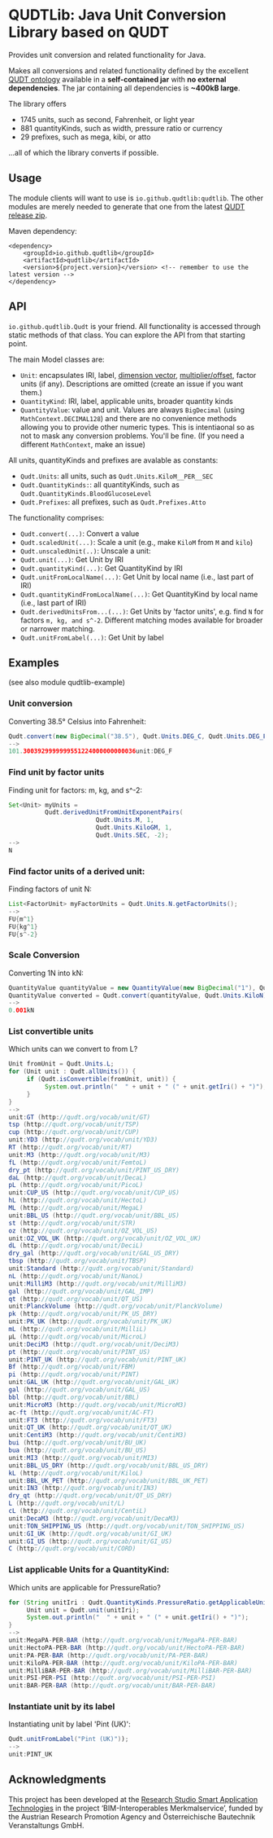 # QUDTLib: Java Unit Conversion Library based on QUDT

Provides unit conversion and related functionality for Java.

Makes all conversions and related functionality defined by the excellent [QUDT ontology](https://qudt.org) available in a
**self-contained jar**  with **no external dependencies**. The jar containing all dependencies is **~400kB large**.

The library offers
* 1745 units, such as second, Fahrenheit, or light year
* 881 quantityKinds, such as width, pressure ratio or currency
* 29 prefixes, such as mega, kibi, or atto

...all of which the library converts if possible.

## Usage

The module clients will want to use is `io.github.qudtlib:qudtlib`. The other modules are merely needed to generate that one from the latest [QUDT release zip](https://github.com/qudt/qudt-public-repo/tags).

Maven dependency:

```
<dependency>
	<groupId>io.github.qudtlib</groupId>
	<artifactId>qudtlib</artifactId>
	<version>${project.version}</version> <!-- remember to use the latest version -->
</dependency>
```

## API

`io.github.qudtlib.Qudt` is your friend. All functionality is accessed through static methods of that class.
You can explore the API from that starting point.

The main Model classes are:
* `Unit`: encapsulates IRI, label, [dimension vector](https://github.com/qudt/qudt-public-repo/wiki/User-Guide-for-QUDT#3-introducing-dimension-vectors-for-si-units), [multiplier/offset](https://github.com/qudt/qudt-public-repo/wiki/User-Guide-for-QUDT#4-conversion-multipliers-in-qudt), factor units (if any). Descriptions are omitted (create an issue if you want them.)
* `QuantityKind`: IRI, label, applicable units, broader quantity kinds
* `QuantityValue`: value and unit. Values are always `BigDecimal` (using `MathContext.DECIMAL128`) and there are no convenience methods allowing you
to provide other numeric types. This is intentiaonal so as not to mask any conversion problems. You'll be fine. (If you need a different `MathContext`, make an issue)

All units, quantityKinds and prefixes are avalable as constants:
* `Qudt.Units`: all units, such as `Qudt.Units.KiloM__PER__SEC`
* `Qudt.QuantityKinds:`: all quantityKinds, such as `Qudt.QuantityKinds.BloodGlucoseLevel`
* `Qudt.Prefixes`: all prefixes, such as `Qudt.Prefixes.Atto`

The functionality comprises:
* `Qudt.convert(...)`: Convert a value
* `Qudt.scaledUnit(...)`: Scale a unit (e.g., make `KiloM` from `M` and `kilo`)
* `Qudt.unscaledUnit(..)`: Unscale a unit:
* `Qudt.unit(...)`: Get Unit by IRI
* `Qudt.quantityKind(...)`: Get QuantityKind by IRI
* `Qudt.unitFromLocalName(...)`: Get Unit by local name (i.e., last part of IRI)
* `Qudt.quantityKindFromLocalName(...)`: Get QuantityKind by local name (i.e., last part of IRI)
* `Qudt.derivedUnitsFrom...(...)`: Get Units by 'factor units', e.g. find `N` for factors  `m, kg, and s^-2`. Different matching modes available for broader or narrower matching.
* `Qudt.unitFromLabel(...)`: Get Unit by label

## Examples

(see also module qudtlib-example)

### Unit conversion

Converting 38.5° Celsius into Fahrenheit:

```java
Qudt.convert(new BigDecimal("38.5"), Qudt.Units.DEG_C, Qudt.Units.DEG_F));
-->
101.3003929999999551224000000000036unit:DEG_F
```

### Find unit by factor units

Finding unit for factors: m, kg, and s^-2:

```java
Set<Unit> myUnits =
          Qudt.derivedUnitFromUnitExponentPairs(
                        Qudt.Units.M, 1,
                        Qudt.Units.KiloGM, 1,
                        Qudt.Units.SEC, -2);
-->
N
```

### Find factor units of a derived unit:

Finding factors of unit N:

```java
List<FactorUnit> myFactorUnits = Qudt.Units.N.getFactorUnits();
-->
FU{m^1}
FU{kg^1}
FU{s^-2}
```

### Scale Conversion

Converting 1N into kN:

```java
QuantityValue quantityValue = new QuantityValue(new BigDecimal("1"), Qudt.Units.N);
QuantityValue converted = Qudt.convert(quantityValue, Qudt.Units.KiloN);
-->
0.001kN
```

### List convertible units

Which units can we convert to from L?

```java
Unit fromUnit = Qudt.Units.L;
for (Unit unit : Qudt.allUnits()) {
     if (Qudt.isConvertible(fromUnit, unit)) {
          System.out.println("  " + unit + " (" + unit.getIri() + ")");
     }
}
-->
unit:GT (http://qudt.org/vocab/unit/GT)
tsp (http://qudt.org/vocab/unit/TSP)
cup (http://qudt.org/vocab/unit/CUP)
unit:YD3 (http://qudt.org/vocab/unit/YD3)
RT (http://qudt.org/vocab/unit/RT)
unit:M3 (http://qudt.org/vocab/unit/M3)
fL (http://qudt.org/vocab/unit/FemtoL)
dry_pt (http://qudt.org/vocab/unit/PINT_US_DRY)
daL (http://qudt.org/vocab/unit/DecaL)
pL (http://qudt.org/vocab/unit/PicoL)
unit:CUP_US (http://qudt.org/vocab/unit/CUP_US)
hL (http://qudt.org/vocab/unit/HectoL)
ML (http://qudt.org/vocab/unit/MegaL)
unit:BBL_US (http://qudt.org/vocab/unit/BBL_US)
st (http://qudt.org/vocab/unit/STR)
oz (http://qudt.org/vocab/unit/OZ_VOL_US)
unit:OZ_VOL_UK (http://qudt.org/vocab/unit/OZ_VOL_UK)
dL (http://qudt.org/vocab/unit/DeciL)
dry_gal (http://qudt.org/vocab/unit/GAL_US_DRY)
tbsp (http://qudt.org/vocab/unit/TBSP)
unit:Standard (http://qudt.org/vocab/unit/Standard)
nL (http://qudt.org/vocab/unit/NanoL)
unit:MilliM3 (http://qudt.org/vocab/unit/MilliM3)
gal (http://qudt.org/vocab/unit/GAL_IMP)
qt (http://qudt.org/vocab/unit/QT_US)
unit:PlanckVolume (http://qudt.org/vocab/unit/PlanckVolume)
pk (http://qudt.org/vocab/unit/PK_US_DRY)
unit:PK_UK (http://qudt.org/vocab/unit/PK_UK)
mL (http://qudt.org/vocab/unit/MilliL)
μL (http://qudt.org/vocab/unit/MicroL)
unit:DeciM3 (http://qudt.org/vocab/unit/DeciM3)
pt (http://qudt.org/vocab/unit/PINT_US)
unit:PINT_UK (http://qudt.org/vocab/unit/PINT_UK)
Bf (http://qudt.org/vocab/unit/FBM)
pi (http://qudt.org/vocab/unit/PINT)
unit:GAL_UK (http://qudt.org/vocab/unit/GAL_UK)
gal (http://qudt.org/vocab/unit/GAL_US)
bbl (http://qudt.org/vocab/unit/BBL)
unit:MicroM3 (http://qudt.org/vocab/unit/MicroM3)
ac-ft (http://qudt.org/vocab/unit/AC-FT)
unit:FT3 (http://qudt.org/vocab/unit/FT3)
unit:QT_UK (http://qudt.org/vocab/unit/QT_UK)
unit:CentiM3 (http://qudt.org/vocab/unit/CentiM3)
bui (http://qudt.org/vocab/unit/BU_UK)
bua (http://qudt.org/vocab/unit/BU_US)
unit:MI3 (http://qudt.org/vocab/unit/MI3)
unit:BBL_US_DRY (http://qudt.org/vocab/unit/BBL_US_DRY)
kL (http://qudt.org/vocab/unit/KiloL)
unit:BBL_UK_PET (http://qudt.org/vocab/unit/BBL_UK_PET)
unit:IN3 (http://qudt.org/vocab/unit/IN3)
dry_qt (http://qudt.org/vocab/unit/QT_US_DRY)
L (http://qudt.org/vocab/unit/L)
cL (http://qudt.org/vocab/unit/CentiL)
unit:DecaM3 (http://qudt.org/vocab/unit/DecaM3)
unit:TON_SHIPPING_US (http://qudt.org/vocab/unit/TON_SHIPPING_US)
unit:GI_UK (http://qudt.org/vocab/unit/GI_UK)
unit:GI_US (http://qudt.org/vocab/unit/GI_US)
C (http://qudt.org/vocab/unit/CORD)
```

### List applicable Units for a QuantityKind:

Which units are applicable for PressureRatio?

```java
for (String unitIri : Qudt.QuantityKinds.PressureRatio.getApplicableUnits()) {
     Unit unit = Qudt.unit(unitIri);
     System.out.println("  " + unit + " (" + unit.getIri() + ")");
}
-->
unit:MegaPA-PER-BAR (http://qudt.org/vocab/unit/MegaPA-PER-BAR)
unit:HectoPA-PER-BAR (http://qudt.org/vocab/unit/HectoPA-PER-BAR)
unit:PA-PER-BAR (http://qudt.org/vocab/unit/PA-PER-BAR)
unit:KiloPA-PER-BAR (http://qudt.org/vocab/unit/KiloPA-PER-BAR)
unit:MilliBAR-PER-BAR (http://qudt.org/vocab/unit/MilliBAR-PER-BAR)
unit:PSI-PER-PSI (http://qudt.org/vocab/unit/PSI-PER-PSI)
unit:BAR-PER-BAR (http://qudt.org/vocab/unit/BAR-PER-BAR)
```

### Instantiate unit by its label

Instantiating unit by label 'Pint (UK)':

```java
Qudt.unitFromLabel("Pint (UK)"));
-->
unit:PINT_UK
```

## Acknowledgments

This project has been developed at the [Research Studio Smart Application Technologies](https://sat.researchstudio.at) in the project ‘BIM-Interoperables Merkmalservice’, funded by the
Austrian Research Promotion Agency and Österreichische Bautechnik Veranstaltungs GmbH.
